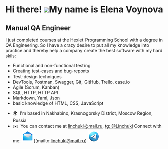 Hi there! ![](https://user-images.githubusercontent.com/18350557/176309783-0785949b-9127-417c-8b55-ab5a4333674e.gif)My name is Elena Voynova
=====================================================================================================================================

Manual QA Engineer
------------------

I just completed courses at the Hexlet Programming School with a degree in QA Engineering. So I have a crazy desire to put all my knowledge into practice and thereby help a company create the best software with my hard skils: 
- Functional and non-functional testing
- Creating test-cases and bug-reports
- Test-design techniques
- DevTools, Postman, Swagger, Git, GitHub, Trello, case.io
- Agile (Scrum, Kanban)
- SQL, HTTP, HTTP API
- Markdown, Yaml, Json
- basic knowledge of HTML, CSS, JavaScript

*   🌍  I'm based in Nakhabino, Krasnogorsky District, Moscow Region, Russia
*   ✉️  You can contact me at [linchuki@mail.ru](mailto:linchuki@mail.ru), [tg: @Linchuki](https://t.me/Linchuki)
  Connect with me:
  ![linchuki@mail.ru](https://github.com/Linchuki/Linchuki/blob/main/icons8-%D0%BF%D0%BE%D1%87%D1%82%D0%B0-94.png)](mailto:linchuki@mail.ru) [![@Linchuki](https://github.com/Linchuki/Linchuki/blob/main/icons8-%D1%82%D0%B5%D0%BB%D0%B5%D0%B3%D1%80%D0%B0%D0%BC-94.png)](https://t.me/Linchuki)
